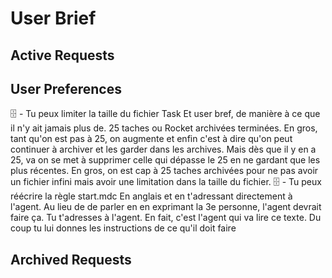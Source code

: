 
# User Brief

## Active Requests

## User Preferences  

🗄️ - Tu peux limiter la taille du fichier Task Et user bref, de manière à ce que il n'y ait jamais plus de. 25 taches ou Rocket archivées terminées. En gros, tant qu'on est pas à 25, on augmente et enfin c'est à dire qu'on peut continuer à archiver et les garder dans les archives. Mais dès que il y en a 25, va on se met à supprimer celle qui dépasse le 25 en ne gardant que les plus récentes. En gros, on est cap à 25 taches archivées pour ne pas avoir un fichier infini mais avoir une limitation dans la taille du fichier.
🗄️ - Tu peux réécrire la règle start.mdc En anglais et en t'adressant directement à l'agent. Au lieu de de parler en en exprimant la 3e personne, l'agent devrait faire ça. Tu t'adresses à l'agent. En fait, c'est l'agent qui va lire ce texte. Du coup tu lui donnes les instructions de ce qu'il doit faire
## Archived Requests
